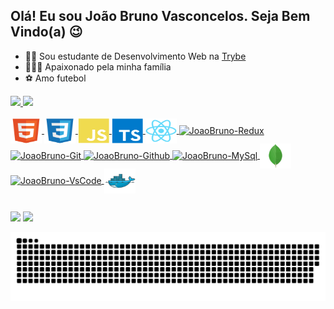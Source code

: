 ## Olá! Eu sou João Bruno Vasconcelos. Seja Bem Vindo(a) 😉
- 🧑‍💻 Sou estudante de Desenvolvimento Web na [Trybe](https://www.betrybe.com/)
- 👨‍👩‍👦 Apaixonado pela minha família
- ⚽ Amo futebol

<div>
  <a href="https://github.com/joaobruno05"> 
  <img height="160em" src="https://github-readme-stats.vercel.app/api?username=joaobruno05&show_icons=true&theme=react&include_all_commits=true&count_private=false"/>
  <img height="160em" src="https://github-readme-stats.vercel.app/api/top-langs/?username=joaobruno05&layout=compact&langs_count=7&theme=react"/>
</div>
  
<div style="display: inline_block"><br>
  <img align="center" alt="JoaoBruno-HTML" height="40" width="50" src="https://raw.githubusercontent.com/devicons/devicon/master/icons/html5/html5-original.svg">
  <img align="center" alt="JoaoBruno-CSS" height="40" width="50" src="https://raw.githubusercontent.com/devicons/devicon/master/icons/css3/css3-original.svg">
  <img align="center" alt="JoaoBruno-Js" height="40" width="50" src="https://raw.githubusercontent.com/devicons/devicon/master/icons/javascript/javascript-plain.svg">
  <img align="center" alt="JoaoBruno-Ts" height="40" width="50" src="https://raw.githubusercontent.com/devicons/devicon/master/icons/typescript/typescript-plain.svg">
  <img align="center" alt="JoaoBruno-React" height="40" width="50" src="https://raw.githubusercontent.com/devicons/devicon/master/icons/react/react-original.svg">
  <img align="center" alt="JoaoBruno-Redux" height="40" width="50" src="https://cdn.jsdelivr.net/gh/devicons/devicon/icons/redux/redux-original.svg" />
  <img align="center" alt="JoaoBruno-Git" height="40" width="50" src="https://cdn.jsdelivr.net/gh/devicons/devicon/icons/git/git-original.svg" />
  <img align="center" alt="JoaoBruno-Github" height="40" width="50" src="https://cdn.jsdelivr.net/gh/devicons/devicon/icons/github/github-original.svg" />
  <img align="center" alt="JoaoBruno-MySql" height="40" width="50" src="https://cdn.jsdelivr.net/gh/devicons/devicon/icons/mysql/mysql-original.svg" />
  <img align="center" alt="JoaoBruno-MongoDB" height="40" width="50" src="https://raw.githubusercontent.com/devicons/devicon/master/icons/mongodb/mongodb-original.svg" />
  <img align="center" alt="JoaoBruno-VsCode" height="40" width="50" src="https://cdn.jsdelivr.net/gh/devicons/devicon/icons/vscode/vscode-original.svg" />
  <img align="center" alt="JoaoBruno-Docker" height="40" width="50" src="https://raw.githubusercontent.com/devicons/devicon/master/icons/docker/docker-original.svg" />
</div>

##
  
<div>
  <a href="https://www.linkedin.com/in/joao-bruno-vasconcelos/" target="_blank"><img src="https://img.shields.io/badge/-LinkedIn-%230077B5?style=for-the-badge&logo=linkedin&logoColor=white" target="_blank"></a>
  <a href = "mailto:joaobruno91@gmail.com"><img src="https://img.shields.io/badge/-Gmail-%23333?style=for-the-badge&logo=gmail&logoColor=white" target="_blank"></a>
  
  ![Snake animation](https://github.com/joaobruno05/joaobruno05/blob/output/github-contribution-grid-snake.svg)
 
</div>
